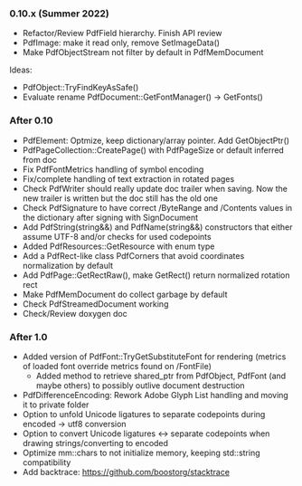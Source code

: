 ### 0.10.x (Summer 2022)
- Refactor/Review PdfField hierarchy. Finish API review
- PdfImage: make it read only, remove SetImageData()
- Make PdfObjectStream not filter by default in PdfMemDocument

Ideas:
- PdfObject::TryFindKeyAsSafe()
- Evaluate rename PdfDocument::GetFontManager() -> GetFonts()

### After 0.10
- PdfElement: Optmize, keep dictionary/array pointer. Add GetObjectPtr()
- PdfPageCollection::CreatePage() with PdfPageSize or default inferred from doc
- Fix PdfFontMetrics handling of symbol encoding
- Fix/complete handling of text extraction in rotated pages
- Check PdfWriter should really update doc trailer when saving.
  Now the new trailer is written but the doc still has the old one
- Check PdfSignature to have correct /ByteRange and /Contents
values in the dictionary after signing with SignDocument
- Add PdfString(string&&) and PdfName(string&&) constructors that
either assume UTF-8 and/or checks for used codepoints
- Added PdfResources::GetResource with enum type
- Add a PdfRect-like class PdfCorners that avoid coordinates normalization
  by default
- Add PdfPage::GetRectRaw(), make GetRect() return normalized rotation rect
- Make PdfMemDocument do collect garbage by default
- Check PdfStreamedDocument working
- Check/Review doxygen doc

### After 1.0
- Added version of PdfFont::TryGetSubstituteFont for rendering
  (metrics of loaded font override metrics found on /FontFile)
  - Added method to retrieve shared_ptr from PdfObject, PdfFont (and
  maybe others) to possibly outlive document destruction
- PdfDifferenceEncoding: Rework Adobe Glyph List handling and moving it to private folder
- Option to unfold Unicode ligatures to separate codepoints during encoded -> utf8 conversion
- Option to convert Unicode ligatures <-> separate codepoints when drawing strings/converting to encoded
- Optimize mm::chars to not initialize memory, keeping std::string compatibility
- Add backtrace: https://github.com/boostorg/stacktrace
